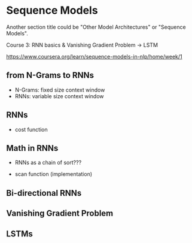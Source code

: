 # Sequence Models

Another section title could be "Other Model Architectures" or "Sequence Models".

Course 3: RNN basics & Vanishing Gradient Problem -> LSTM

https://www.coursera.org/learn/sequence-models-in-nlp/home/week/1

## from N-Grams to RNNs

- N-Grams: fixed size context window
- RNNs: variable size context window

## RNNs

- cost function

## Math in RNNs

- RNNs as a chain of sort???

- scan function (implementation)

## Bi-directional RNNs

## Vanishing Gradient Problem

## LSTMs
